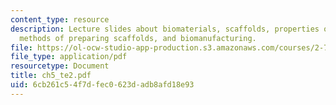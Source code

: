 ```yaml
---
content_type: resource
description: Lecture slides about biomaterials, scaffolds, properties of matrices,
  methods of preparing scaffolds, and biomanufacturing.
file: https://ol-ocw-studio-app-production.s3.amazonaws.com/courses/2-782j-design-of-medical-devices-and-implants-spring-2006/6cb261c54f7dfec0623dadb8afd18e93_ch5_te2.pdf
file_type: application/pdf
resourcetype: Document
title: ch5_te2.pdf
uid: 6cb261c5-4f7d-fec0-623d-adb8afd18e93
---
```

